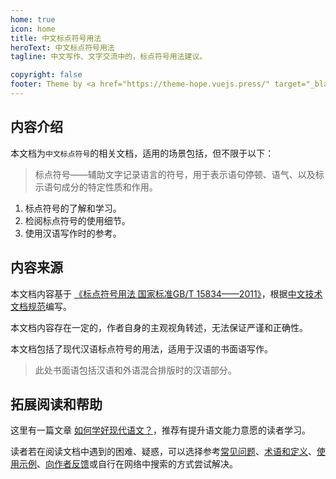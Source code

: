 ```yaml
---
home: true
icon: home
title: 中文标点符号用法
heroText: 中文标点符号用法
tagline: 中文写作、文字交流中的，标点符号用法建议。

copyright: false
footer: Theme by <a href="https://theme-hope.vuejs.press/" target="_blank">VuePress Theme Hope</a> | MIT Licensed
---
```


## 内容介绍



本文档为`中文标点符号`的相关文档，适用的场景包括，但不限于以下：

> 标点符号——辅助文字记录语言的符号，用于表示语句停顿、语气、以及标示语句成分的特定性质和作用。

1. 标点符号的了解和学习。
2. 检阅标点符号的使用细节。
3. 使用汉语写作时的参考。

## 内容来源



本文档内容基于 [《标点符号用法 国家标准GB/T 15834——2011》](http://www.moe.gov.cn/ewebeditor/uploadfile/2015/01/13/20150113091548267.pdf)，根据[中文技术文档规范](https://www.ruanyifeng.com/blog/2016/10/document_style_guide.html)编写。

本文档内容存在一定的，作者自身的主观视角转述，无法保证严谨和正确性。

本文档包括了现代汉语标点符号的用法，适用于汉语的书面语写作。

> 此处书面语包括汉语和外语混合排版时的汉语部分。



## 拓展阅读和帮助



这里有一篇文章 [如何学好现代语文？](ttps://www.zhihu.com/question/446716137/answer/1757919159)，推荐有提升语文能力意愿的读者学习。

读者若在阅读文档中遇到的困难、疑惑，可以选择参考[常见问题](./docs/faq.md)、[术语和定义](./docs/Appendix/glossary.md)、[使用示例](./docs/Appendix/recipes.md)、[向作者反馈](Appendix/feedback.md)或自行在网络中搜索的方式尝试解决。

